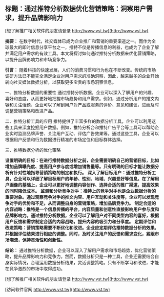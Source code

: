 ## **标题：通过推特分析数据优化营销策略：洞察用户需求，提升品牌影响力**

[想了解推广相关软件的朋友请登录 http://www.vst.tw](http://www.vst.tw)

**摘要：**
在数字时代，社交媒体已成为企业推广和营销的重要渠道之一。而作为全球最大的即时信息分享平台之一，推特不仅是传播信息的利器，也成为了企业了解并满足用户需求的有效工具。本文将探讨如何通过推特分析数据来优化营销策略，以提升品牌影响力和市场竞争力。

**引言：**
随着科技的快速发展，人们的消费习惯和行为也在不断改变。传统的市场调研方法已不能完全满足企业对用户需求的准确洞察，因此，越来越多的企业开始转向社交媒体数据分析，以获取更多宝贵的市场洞察信息。

一、推特分析数据的重要性
通过推特分析数据，企业可以深入了解用户的兴趣、喜好和态度，从而更好地把握市场趋势和用户需求。例如，通过分析用户的推文内容和关注话题，企业可以了解到用户对产品或服务的评价、意见和建议，进而及时调整营销策略和改进产品。

二、推特分析工具的应用
推特提供了丰富多样的数据分析工具，企业可以利用这些工具来深度挖掘用户数据。例如，推特分析台和推特广告平台等工具可以帮助企业实时监测品牌声誉、关注用户互动、评估广告效果等。通过这些工具，企业可以根据用户反馈和行为数据进行精准的市场定位和目标群体选择。

三、推特数据分析的优化策略

**设置明确的目标：在进行推特数据分析之前，企业需要明确自己的营销目标，比如增加品牌曝光度、提高用户参与度或增加销售量等。只有明确的目标才能让数据分析有针对性地指导营销策略的制定和执行。**
**深入了解目标用户：通过推特分析工具，企业可以详细了解目标用户的年龄、性别、地域、兴趣爱好等信息。在了解用户画像的基础上，企业可以更好地调整内容创作、选择合适的推广渠道，提高效果的同时降低成本。**
**监测和分析竞争对手：推特上的竞争对手也是企业数据分析的重要对象。通过观察竞争对手的推文内容、用户互动和关注度等，企业可以发现竞争对手的优势和不足，从而调整自身的营销策略，增加品牌竞争力。**
**制定合适的内容战略：推特是一个信息传播的平台，内容质量和创意性直接影响用户参与度和品牌影响力。通过推特分析数据，企业可以了解用户对不同类型内容的喜好，根据用户反馈和需求制定合适的内容战略，提升内容的吸引力和分享度。**
**定期评估和改进策略：营销策略需要不断优化和改进。企业应定期评估推特数据分析的效果，并根据评估结果进行相应的调整。同时，及时关注用户的反馈和需求变化，紧跟市场潮流，保持灵活性和创新性。**

**结论：**
通过推特分析数据，企业可以深入了解用户需求和市场趋势，优化营销策略，提升品牌影响力和竞争力。然而，数据分析只是一种工具，企业还需要结合自身实际情况，合理运用数据分析结果，灵活调整策略。只有不断学习和改进，才能在竞争激烈的市场中取得成功。

[想了解推广相关软件的朋友请登录 http://www.vst.tw](http://www.vst.tw)


[访问软件官网 http://www.vst.tw](http://www.vst.tw)
